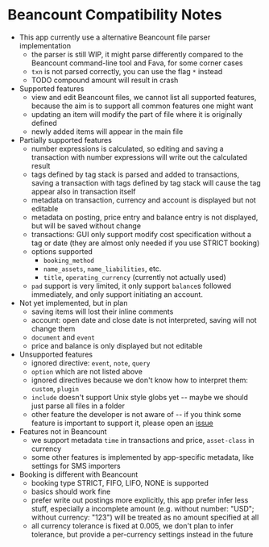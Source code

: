 # Beancount Compatibility Notes

* This app currently use a alternative Beancount file parser implementation
    * the parser is still WIP, it might parse differently compared to the Beancount command-line tool and Fava, for some corner cases
    * `txn` is not parsed correctly, you can use the flag `*` instead
    * TODO compound amount will result in crash
* Supported features
    * view and edit Beancount files, we cannot list all supported features, because the aim is to support all common features one might want
    * updating an item will modify the part of file where it is originally defined
    * newly added items will appear in the main file
* Partially supported features
    * number expressions is calculated, so editing and saving a transaction with number expressions will write out the calculated result
    * tags defined by tag stack is parsed and added to transactions, saving a transaction with tags defined by tag stack will cause the tag appear also in transaction itself
    * metadata on transaction, currency and account is displayed but not editable
    * metadata on posting, price entry and balance entry is not displayed, but will be saved without change
    * transactions: GUI only support modify cost specification without a tag or date (they are almost only needed if you use STRICT booking)
    * options supported
        * `booking_method`
        * `name_assets`, `name_liabilities`, etc.
        * `title`, `operating_currency` (currently not actually used)
    * `pad` support is very limited, it only support `balance`s followed immediately, and only support initiating an account.
* Not yet implemented, but in plan
    * saving items will lost their inline comments
    * account: open date and close date is not interpreted, saving will not change them
    * `document` and `event`
    * price and balance is only displayed but not editable
* Unsupported features
    * ignored directive: `event`, `note`, `query`
    * `option` which are not listed above
    * ignored directives because we don't know how to interpret them: `custom`, `plugin`
    * `include` doesn't support Unix style globs yet -- maybe we should just parse all files in a folder
    * other feature the developer is not aware of -- if you think some feature is important to support it, please open an [issue](https://github.com/Beantamer/app/issues)
* Features not in Beancount
    * we support metadata `time` in transactions and price, `asset-class` in currency
    * some other features is implemented by app-specific metadata, like settings for SMS importers
* Booking is different with Beancount
    * booking type STRICT, FIFO, LIFO, NONE is supported
    * basics should work fine
    * prefer write out postings more explicitly, this app prefer infer less stuff, especially a incomplete amount (e.g. without number: "USD"; without currency: "123") will be treated as no amount specified at all
    * all currency tolerance is fixed at 0.005, we don't plan to infer tolerance, but provide a per-currency settings instead in the future

